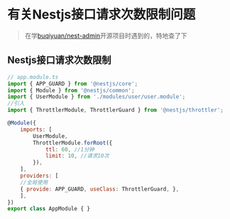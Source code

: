 # 有关Nestjs接口请求次数限制问题

> 在学[buqiyuan/nest-admin](https://github.com/buqiyuan/nest-admin)开源项目时遇到的，特地查了下

## Nestjs接口请求次数限制

```js
// app.module.ts 
import { APP_GUARD } from '@nestjs/core'; 
import { Module } from '@nestjs/common'; 
import { UserModule } from './modules/user/user.module'; 
//引入 
import { ThrottlerModule, ThrottlerGuard } from '@nestjs/throttler'; 

@Module({ 
	imports: [ 
		UserModule, 
		ThrottlerModule.forRoot({ 
			ttl: 60, //1分钟 
			limit: 10, //请求10次 
		}), 
	], 
	providers: [ 
	//全局使用 
	{ provide: APP_GUARD, useClass: ThrottlerGuard, }, 
	], 
}) 
export class AppModule { }
```


